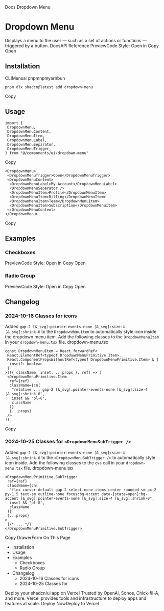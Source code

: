 Docs
Dropdown Menu
# Dropdown Menu
Displays a menu to the user — such as a set of actions or functions — triggered by a button.
DocsAPI Reference
PreviewCode
Style: 
Open in Copy
Open
## Installation
CLIManual
pnpmnpmyarnbun
```
pnpm dlx shadcn@latest add dropdown-menu

```

Copy
## Usage
```
import {
 DropdownMenu,
 DropdownMenuContent,
 DropdownMenuItem,
 DropdownMenuLabel,
 DropdownMenuSeparator,
 DropdownMenuTrigger,
} from "@/components/ui/dropdown-menu"
```
Copy
```
<DropdownMenu>
 <DropdownMenuTrigger>Open</DropdownMenuTrigger>
 <DropdownMenuContent>
  <DropdownMenuLabel>My Account</DropdownMenuLabel>
  <DropdownMenuSeparator />
  <DropdownMenuItem>Profile</DropdownMenuItem>
  <DropdownMenuItem>Billing</DropdownMenuItem>
  <DropdownMenuItem>Team</DropdownMenuItem>
  <DropdownMenuItem>Subscription</DropdownMenuItem>
 </DropdownMenuContent>
</DropdownMenu>
```
Copy
## Examples
### Checkboxes
PreviewCode
Style: 
Open in Copy
Open
### Radio Group
PreviewCode
Style: 
Open in Copy
Open
## Changelog
### 2024-10-16 Classes for icons
Added `gap-2 [&_svg]:pointer-events-none [&_svg]:size-4 [&_svg]:shrink-0` to the `DropdownMenuItem` to automatically style icon inside the dropdown menu item.
Add the following classes to the `DropdownMenuItem` in your `dropdown-menu.tsx` file.
dropdown-menu.tsx
```
const DropdownMenuItem = React.forwardRef<
 React.ElementRef<typeof DropdownMenuPrimitive.Item>,
 React.ComponentPropsWithoutRef<typeof DropdownMenuPrimitive.Item> & {
  inset?: boolean
 }
>(({ className, inset, ...props }, ref) => (
 <DropdownMenuPrimitive.Item
  ref={ref}
  className={cn(
   "relative ... gap-2 [&_svg]:pointer-events-none [&_svg]:size-4 [&_svg]:shrink-0",
   inset && "pl-8",
   className
  )}
  {...props}
 />
))
```
Copy
### 2024-10-25 Classes for `<DropdownMenuSubTrigger />`
Added `gap-2 [&_svg]:pointer-events-none [&_svg]:size-4 [&_svg]:shrink-0` to the `<DropdownMenuSubTrigger />` to automatically style icon inside.
Add the following classes to the `cva` call in your `dropdown-menu.tsx` file.
dropdown-menu.tsx
```
<DropdownMenuPrimitive.SubTrigger
 ref={ref}
 className={cn(
  "flex cursor-default gap-2 select-none items-center rounded-sm px-2 py-1.5 text-sm outline-none focus:bg-accent data-[state=open]:bg-accent [&_svg]:pointer-events-none [&_svg]:size-4 [&_svg]:shrink-0",
  inset && "pl-8",
  className
 )}
 {...props}
>
 {/* ... */}
</DropdownMenuPrimitive.SubTrigger>
```
Copy
DrawerForm
On This Page
  * Installation
  * Usage
  * Examples
    * Checkboxes
    * Radio Group
  * Changelog
    * 2024-10-16 Classes for icons
    * 2024-10-25 Classes for <DropdownMenuSubTrigger />


Deploy your shadcn/ui app on Vercel
Trusted by OpenAI, Sonos, Chick-fil-A, and more.
Vercel provides tools and infrastructure to deploy apps and features at scale.
Deploy NowDeploy to Vercel

